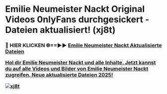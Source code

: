 # Emilie Neumeister Nackt Original Videos 0nlyFans durchgesickert - Dateien aktualisiert! (xj8t)

<h3>🔴 HIER KLICKEN 🌐==►► <a href="https://tinyurl.com/h6vf6nb8" rel="nofollow">Emilie Neumeister Nackt Aktualisierte Dateien

Hol dir Emilie Neumeister Nackt und alle Inhalte. Jetzt kannst du auf alle Videos und Bilder von Emilie Neumeister Nackt zugreifen. Neue aktualisierte Dateien 2025!

[![xj8t](https://i.imgur.com/sD4kR3V.gif)](https://tinyurl.com/h6vf6nb8)
